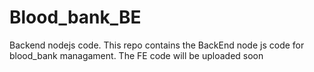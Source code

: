 # Blood_bank_BE
Backend nodejs code.
This repo contains the BackEnd node js code for blood_bank managament.
The FE code will be uploaded soon
